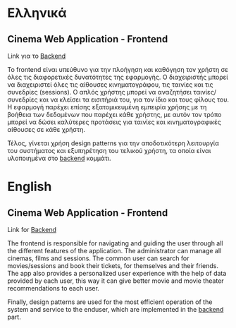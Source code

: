 # Ελληνικά

## Cinema Web Application - Frontend

Link για το [Backend](https://github.com/George-Anto/cinema_app_backend)

Το frontend είναι υπεύθυνο για την πλοήγηση και καθόγηση τον χρήστη σε όλες τις διαφορετικές δυνατότητες της εφαρμογής.
Ο διαχειριστής μπορεί να διαχειριστεί όλες τις αίθουσες κινηματογράφου, τις ταινίες και τις συνεδρίες (sessions).
Ο απλός χρήστης μπορεί να αναζητήσει ταινίες/συνεδρίες και να κλείσει τα εισιτήριά του, για τον ίδιο και τους φίλους του.
Η εφαρμογή παρέχει επίσης εξατομικευμένη εμπειρία χρήσης με τη βοήθεια των δεδομένων που παρέχει κάθε χρήστης, 
με αυτόν τον τρόπο μπορεί να δώσει καλύτερες προτάσεις για ταινίες και κινηματογραφικές αίθουσες σε κάθε χρήστη.

Τέλος, γίνεται χρήση design patterns για την αποδοτικότερη λειτουργία του συστήματος και εξυπηρέτηση του τελικού χρήστη, τα οποία είναι υλοποιημένα στο [backend](https://github.com/George-Anto/cinema_app_backend) κομμάτι. 

# English

## Cinema Web Application - Frontend

Link for [Backend](https://github.com/George-Anto/cinema_app_backend)

The frontend is responsible for navigating and guiding the user through all the different features of the application.
The administrator can manage all cinemas, films and sessions.
The common user can search for movies/sessions and book their tickets, for themselves and their friends.
The app also provides a personalized user experience with the help of data provided by each user,
this way it can give better movie and movie theater recommendations to each user.

Finally, design patterns are used for the most efficient operation of the system and service to the enduser, which are implemented in the [backend](https://github.com/George-Anto/cinema_app_backend) part.
